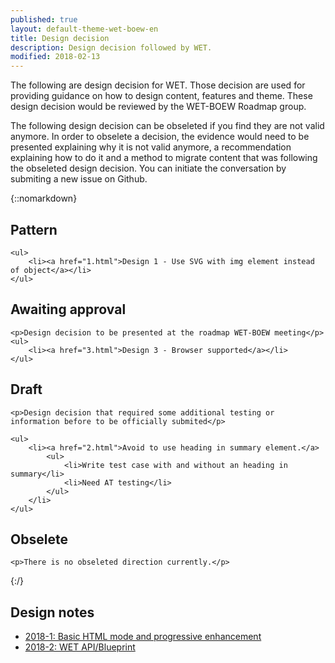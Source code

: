 ```yaml
---
published: true
layout: default-theme-wet-boew-en
title: Design decision
description: Design decision followed by WET.
modified: 2018-02-13
---
```


The following are design decision for WET. Those decision are used for providing guidance on how to design content, features and theme. These design decision would be reviewed by the WET-BOEW Roadmap group.

The following design decision can be obseleted if you find they are not valid anymore. In order to obselete a decision, the evidence would need to be presented explaining why it is not valid anymore, a recommendation explaining how to do it and a method to migrate content that was following the obseleted design decision. You can initiate the conversation by submiting a new issue on Github.


{::nomarkdown}
<div class="wb-filter">

<section>
	<h2>Pattern</h2>

	<ul>
		<li><a href="1.html">Design 1 - Use SVG with img element instead of object</a></li>
	</ul>
</section>

<!--
<section>
	<h2>Limited AT support</h2>

	<p>Design decision to provide better support to assistive technologies.</p>

</section>

<section>
	<h2>Usability finding</h2>

	<p>Design decision issued from usability research.</p>

</section>
-->

<section>
	<h2>Awaiting approval</h2>

	<p>Design decision to be presented at the roadmap WET-BOEW meeting</p>
	<ul>
		<li><a href="3.html">Design 3 - Browser supported</a></li>
	</ul>

</section>

<section>
	<h2>Draft</h2>

	<p>Design decision that required some additional testing or information before to be officially submited</p>

	<ul>
		<li><a href="2.html">Avoid to use heading in summary element.</a>
			<ul>
				<li>Write test case with and without an heading in summary</li>
				<li>Need AT testing</li>
			</ul>
		</li>
	</ul>

</section>

<section>
	<h2>Obselete</h2>

	<p>There is no obseleted direction currently.</p>

</section>
</div>
{:/}

## Design notes

* [2018-1: Basic HTML mode and progressive enhancement](note-2018-1.html)
* [2018-2: WET API/Blueprint](note-2018-2.html)

